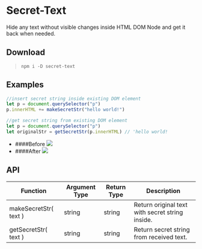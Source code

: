 # Secret-Text

Hide any text without visible changes inside HTML DOM Node and get it back when needed.

## Download

> `npm i -D secret-text`

## Examples

```javascript
//insert secret string inside existing DOM element
let p = document.querySelector("p")
p.innerHTML += makeSecretStr("hello world!")

//get secret string from existing DOM element
let p = document.querySelector("p")
let originalStr = getSecretStr(p.innerHTML) // 'hello world!
```

- ####Before
  ![](https://www.google.com/url?sa=i&url=https%3A%2F%2Farchive.gulte.com%2Fmovienews%2F78502%2FWaiting-for-Ismart-Shankar-video-songs&psig=AOvVaw1SAd7LBjCvbKw1wCWqoGvH&ust=1611519289975000&source=images&cd=vfe&ved=0CAIQjRxqFwoTCJChkKvvsu4CFQAAAAAdAAAAABAP)
- ####After
  ![](https://drive.google.com/uc?export=view&id=1my4kyhM51xePe4_otAilH6Xz-SKF4I_Q)

## API

| Function              | Argument Type | Return Type | Description                                     |
| --------------------- | ------------- | ----------- | ----------------------------------------------- |
| makeSecretStr( text ) | string        | string      | Return original text with secret string inside. |
| getSecretStr( text )  | string        | string      | Return secret string from received text.        |
